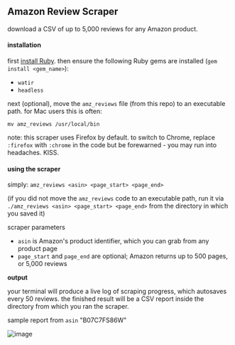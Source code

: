 ## Amazon Review Scraper
download a CSV of up to 5,000 reviews for any Amazon product.

#### installation
first [install Ruby](https://install.founderhacker.com/steps/choose_os). then ensure the following Ruby gems are installed (`gem install <gem_name>`):

* `watir`
* `headless`

next (optional), move the `amz_reviews` file (from this repo) to an executable path. for Mac users this is often:

`mv amz_reviews /usr/local/bin`

note: this scraper uses Firefox by default. to switch to Chrome, replace `:firefox` with `:chrome` in the code but be forewarned - you may run into headaches. KISS.

#### using the scraper

simply:
`amz_reviews <asin> <page_start> <page_end>`

(if you did not move the `amz_reviews` code to an executable path, run it via `./amz_reviews <asin> <page_start> <page_end>` from the directory in which you saved it)

scraper parameters

* `asin` is Amazon's product identifier, which you can grab from any product page
* `page_start` and `page_end` are optional; Amazon returns up to 500 pages, or 5,000 reviews

**output**

your terminal will produce a live log of scraping progress, which autosaves every 50 reviews. the finished result will be a CSV report inside the directory from which you ran the scraper.

sample report from `asin` "B07C7FS86W"

![image](https://github.com/ryanckulp/amz_reviews/assets/3083888/2b2561ec-7a0d-40e8-ab23-7307c9077943)
